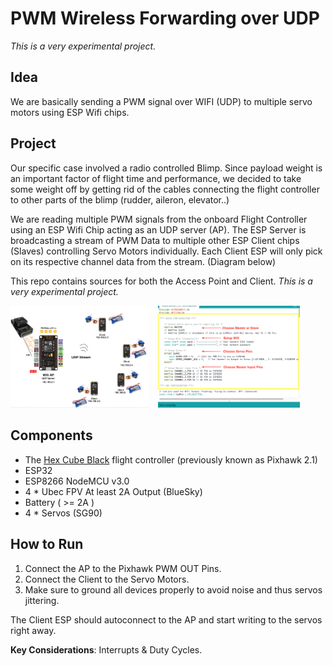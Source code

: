 # PWM Wireless Forwarding over UDP

*This is a very experimental project.*

## Idea

We are basically sending a PWM signal over WIFI (UDP) to multiple servo motors using ESP Wifi chips.

## Project

Our specific case involved a radio controlled Blimp. Since payload weight is an important factor of flight time and performance, we decided to take some weight off by getting rid of the cables connecting the flight controller to other parts of the blimp (rudder, aileron, elevator..)

We are reading multiple PWM signals from the onboard Flight Controller using an ESP Wifi Chip acting as an UDP server (AP). The ESP Server is broadcasting a stream of PWM Data to multiple other ESP Client chips (Slaves) controlling Servo Motors individually. Each Client ESP will only pick on its respective channel data from the stream. (Diagram below)

This repo contains sources for both the Access Point and Client. *This is a very experimental project.*

<img src="./Diagram-2019.png" alt="Project Diagram" width="44.1%" style="margin-right:10px;"/> <img src="./Config-2019.png" alt="Project Configuration" width="45%"/>

## Components

- The [Hex Cube Black](https://docs.px4.io/master/en/flight_controller/pixhawk-2.html) flight controller (previously known as Pixhawk 2.1)
- ESP32
- ESP8266 NodeMCU v3.0
- 4 * Ubec FPV At least 2A Output (BlueSky)
- Battery ( >= 2A )
- 4 * Servos (SG90)

## How to Run

1. Connect the AP to the Pixhawk PWM OUT Pins.
1. Connect the Client to the Servo Motors.
1. Make sure to ground all devices properly to avoid noise and thus servos jittering.

The Client ESP should autoconnect to the AP and start writing to the servos right away.

**Key Considerations**: Interrupts & Duty Cycles.
